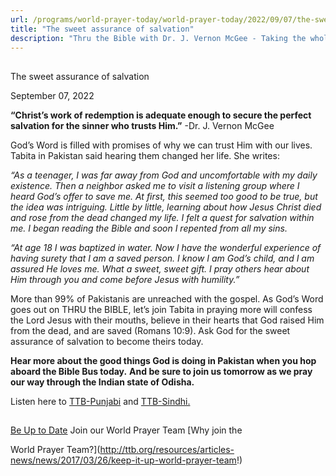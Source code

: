 ```yaml
---
url: /programs/world-prayer-today/world-prayer-today/2022/09/07/the-sweet-assurance-of-salvation
title: "The sweet assurance of salvation"
description: "Thru the Bible with Dr. J. Vernon McGee - Taking the whole Word to the whole world"
---
```







## 
 The sweet assurance of salvation


September 07, 2022




**“Christ’s work of redemption is adequate enough to secure the perfect salvation for the sinner who trusts Him.”** -Dr. J. Vernon McGee 

God’s Word is filled with promises of why we can trust Him with our lives. Tabita in Pakistan said hearing them changed her life. She writes: 

*“As a teenager, I was far away from God and uncomfortable with my daily existence. Then a neighbor asked me to visit a listening group where I heard God’s offer to save me. At first, this seemed too good to be true, but the idea was intriguing. Little by little, learning about how Jesus Christ died and rose from the dead changed my life. I felt a quest for salvation within me. I began reading the Bible and soon I repented from all my sins.*

*“At age 18 I was baptized in water. Now I have the wonderful experience of having surety that I am a saved person. I know I am God’s child, and I am assured He loves me. What a sweet, sweet gift. I pray others hear about Him through you and come before Jesus with humility.”*

More than 99% of Pakistanis are unreached with the gospel. As God’s Word goes out on THRU the BIBLE, let’s join Tabita in praying more will confess the Lord Jesus with their mouths, believe in their hearts that God raised Him from the dead, and are saved (Romans 10:9). Ask God for the sweet assurance of salvation to become theirs today.

**Hear more about the good things God is doing in Pakistan when you hop aboard the Bible Bus today.** **And be sure to join us tomorrow as we pray our way through the Indian state of Odisha.**

Listen here to [TTB-Punjabi](https://ttb.twr.org/home/day,0421/language,PAN) and [TTB-Sindhi.](https://ttb.twr.org/home/day,0422/language,SND)







## 




[Be Up to Date](http://feeds.feedburner.com/WorldPrayerToday "World Prayer Today RSS Feed")
Join our World Prayer Team
[Why join the  

World Prayer Team?](http://ttb.org/resources/articles-news/news/2017/03/26/keep-it-up-world-prayer-team!)




